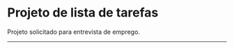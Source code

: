 <h1>Projeto de lista de tarefas</h1>


<p> Projeto solicitado para entrevista de emprego.</p>
<hr>


